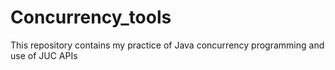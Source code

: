 # Concurrency_tools
 
This repository contains my practice of Java concurrency programming and use of JUC APIs
